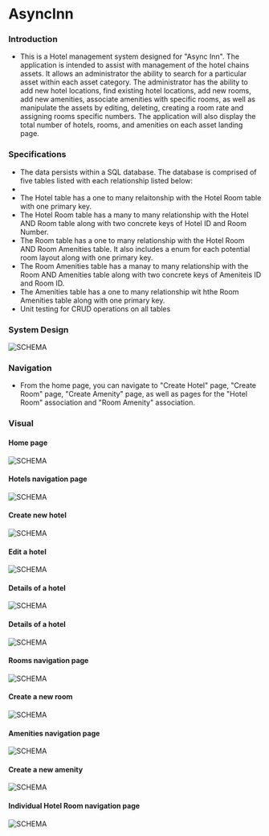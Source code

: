 # AsyncInn

### Introduction

- This is a Hotel management system designed for "Async Inn". The application is intended to assist with management of the hotel chains assets. It allows an administrator the ability to search for a particular asset within each asset category. The administrator has the ability to add new hotel locations, find existing hotel locations, add new rooms, add new amenities, associate amenities with specific rooms, as well as manipulate the assets by editing, deleting, creating a room rate and assigning rooms specific numbers. The application will also display the total number of hotels, rooms, and amenities on each asset landing page. 

### Specifications

- The data persists within a SQL database. The database is comprised of five tables listed with each relationship listed below:
- 
- The Hotel table has a one to many relaitonship with the Hotel Room table with one primary key.
- The Hotel Room table has a many to many relationship with the Hotel AND Room table along with two concrete keys of Hotel ID and Room Number.
- The Room table has a one to many relationship with the Hotel Room AND Room Amenities table. It also includes a enum for each potential room layout along with one primary key.
- The Room Amenities table has a manay to many relationship with the Room AND Amenities table along with two concrete keys of Ameniteis ID and Room ID.
- The Amenities table has a one to many relationship wit hthe Room Amenities table along with one primary key.
- Unit testing for CRUD operations on all tables

### System Design 
![SCHEMA](https://github.com/ntibbals/AsyncInn/blob/master/Assets/SchemaAsyncInn.png)

### Navigation

- From the home page, you can navigate to "Create Hotel" page, "Create Room" page, "Create Amenity" page, as well as pages for the "Hotel Room" association and "Room Amenity" association.

### Visual

#### Home page

![SCHEMA](https://github.com/ntibbals/AsyncInn/blob/master/Assets/index.PNG)

#### Hotels navigation page
![SCHEMA](https://github.com/ntibbals/AsyncInn/blob/master/Assets/hotel-in.PNG)

#### Create new hotel
![SCHEMA](https://github.com/ntibbals/AsyncInn/blob/master/Assets/create-hotel.PNG)

#### Edit a hotel
![SCHEMA](https://github.com/ntibbals/AsyncInn/blob/master/Assets/edit-hotel.PNG)

#### Details of a hotel
![SCHEMA](https://github.com/ntibbals/AsyncInn/blob/master/Assets/hotel-details.PNG)

#### Details of a hotel
![SCHEMA](https://github.com/ntibbals/AsyncInn/blob/master/Assets/hotel-delete.PNG)

#### Rooms navigation page
![SCHEMA](https://github.com/ntibbals/AsyncInn/blob/master/Assets/room-in.PNG)

#### Create a new room
![SCHEMA](https://github.com/ntibbals/AsyncInn/blob/master/Assets/create-room.PNG)

#### Amenities navigation page
![SCHEMA](https://github.com/ntibbals/AsyncInn/blob/master/Assets/Amen-in.PNG)

#### Create a new amenity
![SCHEMA](https://github.com/ntibbals/AsyncInn/blob/master/Assets/create-am.PNG)

#### Individual Hotel Room navigation page
![SCHEMA](https://github.com/ntibbals/AsyncInn/blob/master/Assets/hotelroom-ind.PNG)




